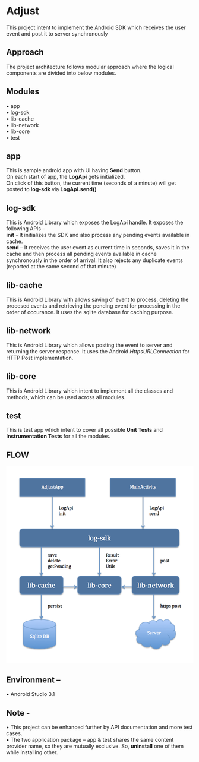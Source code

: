 # Adjust
This project intent to implement the Android SDK which receives the user event and post it to server synchronously

## Approach

The project architecture follows modular approach where the logical components are divided into below modules.  


## Modules
•	app <br />
•	log-sdk <br />
•	lib-cache <br />
•	lib-network <br />
•	lib-core <br />
•	test <br />


## app

This is sample android app with UI having **Send** button.  <br />
On each start of app, the **LogApi** gets initialized.  <br />
On click of this button, the current time (seconds of a minute)  will get posted to **log-sdk** via **LogApi.send()** 


## log-sdk

This is Android Library which exposes the LogApi handle.  It exposes the following APIs – <br />
**init**  - It initializes the SDK and also process any pending events available in cache. <br />
**send** – It receives the user event as current time in seconds, saves it in the cache and then process all pending events available in cache synchronously in the order of arrival.  It also rejects any duplicate events (reported at the same second of that minute)


## lib-cache

This is Android Library with allows saving of event to process, deleting the procesed events and retrieving the pending event for processing in the order of occurance.  It uses the sqlite database for caching purpose.  


## lib-network

This is Android Library which allows posting the event to server and returning the server response.  It uses the Android *HttpsURLConnection* for HTTP Post implementation.


## lib-core

This is Android Library which intent to implement all the classes and methods, which can be used across all modules.


## test

This is test app which intent to cover all possible **Unit Tests** and **Instrumentation Tests** for all the modules.


## FLOW

![alt text](BlockDiagram.png)

## Environment – 

•	Android Studio 3.1


## Note - 

•	This project can be enhanced further by API documentation and more test cases. <br />
•	The two application package – app & test shares the same content provider name, so they are mutually exclusive.  So, **uninstall** one of them while installing other.
